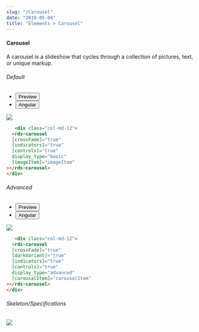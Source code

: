 ```yaml
---
slug: "/Carousel"
date: "2019-05-04"
title: "Elements > Carousel"
---
```

<!-- CSS only -->
<link href="https://cdn.jsdelivr.net/npm/bootstrap@5.1.3/dist/css/bootstrap.min.css" rel="stylesheet" integrity="sha384-1BmE4kWBq78iYhFldvKuhfTAU6auU8tT94WrHftjDbrCEXSU1oBoqyl2QvZ6jIW3" crossorigin="anonymous">
<link rel="stylesheet" href="../../../../../../../raaghu/src/assets/css/style-elements.css">
<link rel="stylesheet" href="../../../../../../../raaghu/src/assets/css/main.css">


#### Carousel

<p class="">A carousel is a slideshow that cycles through a collection of pictures, text, or unique markup.</p>
<section class="py-4">
    <h6>Default</h6>
    <div class="py-3">
      <div class="cust-tabs">
        <ul class="nav nav-tabs" id="myTab" role="tablist">
          <li class="nav-item" role="presentation">
            <button class="nav-link active" id="PreviewBasic-tab" data-bs-toggle="tab" data-bs-target="#PreviewBasic" type="button" role="tab" aria-controls="PreviewBasic" aria-selected="true">Preview </button>
          </li>
          <li class="nav-item" role="presentation">
            <button class="nav-link" id="AngularBasic-tab" data-bs-toggle="tab" data-bs-target="#AngularBasic" type="button" role="tab" aria-controls="AngularBasic" aria-selected="false"><i class="bi bi-code-slash" style="font-size:1.0rem"></i>Angular</button>
          </li>
        </ul>
      </div>
      <div class="tab-content card border" id="myTabContent">
        <div class="tab-pane fade show active" id="PreviewBasic" role="tabpanel" aria-labelledby="PreviewBasic-tab">
         <div class="contents  p-5">
              <div class="row">
                 <div class="col-md-12">
                     <img src="/images/carousel-basic.png" class="img-fluid w-50">
                 </div>                           
           </div>
                       
  </div>
        </div>
        <div class="tab-pane fade show" id="AngularBasic" role="tabpanel" aria-labelledby="AngularBasic-tab">
          <div class="contents bg-code">
<div class="row m-0">

```html
   <div class="col-md-12">
  <rds-carousel
  [crossFade]="true"
  [indicators]="true"
  [controls]="true"
  display_type="basic"
  [imageItem]="imageItem"
></rds-carousel>
</div>
```
</div>
</div>
  </div>
        </div>
      </div>
    </div>
  </section>

  <section class="py-4">
    <h6>Advanced</h6>
    <div class="py-3">
      <div class="cust-tabs">
        <ul class="nav nav-tabs" id="myTab" role="tablist">
          <li class="nav-item" role="presentation">
            <button class="nav-link active" id="PreviewAdvance-tab" data-bs-toggle="tab" data-bs-target="#PreviewAdvance" type="button" role="tab" aria-controls="PreviewBasic" aria-selected="true">Preview </button>
          </li>
          <li class="nav-item" role="presentation">
            <button class="nav-link" id="AngularAdvance-tab" data-bs-toggle="tab" data-bs-target="#AngularAdvance" type="button" role="tab" aria-controls="AngularBasic" aria-selected="false"><i class="bi bi-code-slash" style="font-size:1.0rem"></i>Angular</button>
          </li>
        </ul>
      </div>
      <div class="tab-content card border" id="myTabContent">
        <div class="tab-pane fade show active" id="PreviewAdvance" role="tabpanel" aria-labelledby="PreviewBasic-tab">
         <div class="contents  p-5">
              <div class="row">
                 <div class="col-md-12">
                     <img src="/images/carousel-advanced.png" class="img-fluid">
                 </div>                           
           </div>
                       
  </div>
        </div>
        <div class="tab-pane fade show" id="AngularAdvance" role="tabpanel" aria-labelledby="AngularBasic-tab">
          <div class="contents bg-code">
<div class="row m-0">

```html
   <div class="col-md-12">
  <rds-carousel
  [crossFade]="true"
  [darkVariant]="true"
  [indicators]="true"
  [controls]="true"
  display_type="advanced"
  [carousalItem]="carousalItem"
></rds-carousel>
</div>
```
</div>
</div>
  </div>
        </div>
      </div>
    </div>
  </section>
  
###### Skeleton/Specifications
<div class="py-3">
 <div class="card border p-5">
  <div class="row">
      <div class="col-md-12">
        <img src="/images/carousel-skeleton.png" class="img-fluid">
     </div>
   </div>
   </div>
 </div>
</div>	